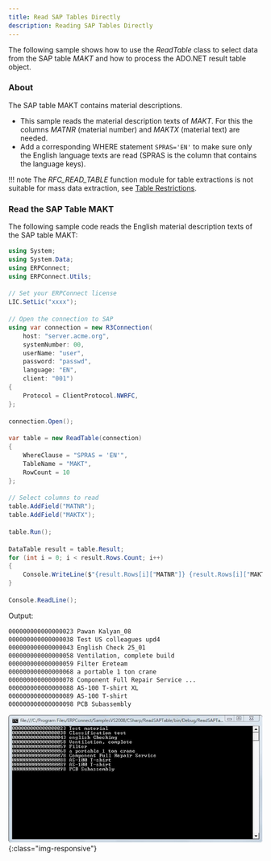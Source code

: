 ```yaml
---
title: Read SAP Tables Directly
description: Reading SAP Tables Directly
---
```


<!---
move to: https://help.theobald-software.com/en/erpconnect/special-classes/reading-sap-tables-directly-with-readtable
-->

The following sample shows how to use the *ReadTable* class to select data from the SAP table *MAKT* and how to process the ADO.NET result table object. 

### About

The SAP table MAKT contains material descriptions.
- This sample reads the material description texts of *MAKT*. 
For this the columns *MATNR* (material number) and *MAKTX* (material text) are needed.
- Add a corresponding WHERE statement `SPRAS='EN'` to make sure only the English language texts are read (SPRAS is the column that contains the language keys).

!!! note
    The *RFC_READ_TABLE* function module for table extractions is not suitable for mass data extraction, see [Table Restrictions](#table-restrictions).

### Read the SAP Table MAKT

The following sample code reads the English material description texts of the SAP table MAKT:

``` csharp linenums="1"
using System;
using System.Data;
using ERPConnect;
using ERPConnect.Utils;

// Set your ERPConnect license
LIC.SetLic("xxxx");

// Open the connection to SAP
using var connection = new R3Connection(
    host: "server.acme.org",
    systemNumber: 00,
    userName: "user",
    password: "passwd",
    language: "EN",
    client: "001")
{
    Protocol = ClientProtocol.NWRFC,
};

connection.Open();

var table = new ReadTable(connection)
{
    WhereClause = "SPRAS = 'EN'",
    TableName = "MAKT",
    RowCount = 10
};

// Select columns to read
table.AddField("MATNR");
table.AddField("MAKTX");

table.Run();

DataTable result = table.Result;
for (int i = 0; i < result.Rows.Count; i++)
{
    Console.WriteLine($"{result.Rows[i]["MATNR"]} {result.Rows[i]["MAKTX"]}");
}

Console.ReadLine();
```

Output:
```
000000000000000023 Pawan Kalyan_08
000000000000000038 Test US colleagues upd4
000000000000000043 English Check 25_01
000000000000000058 Ventilation, complete build
000000000000000059 Filter Ereteam
000000000000000068 a portable 1 ton crane
000000000000000078 Component Full Repair Service ...
000000000000000088 AS-100 T-shirt XL
000000000000000089 AS-100 T-shirt
000000000000000098 PCB Subassembly
```

![ReadTableDemoConsole](../assets/images/samples/ReadTableDemoConsole.jpg){:class="img-responsive"}
